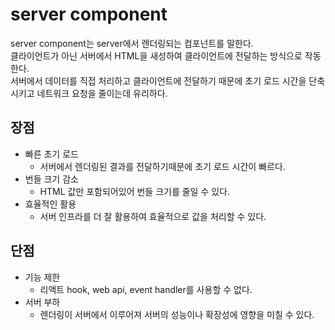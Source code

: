 # server component

server component는 server에서 렌더링되는 컴포넌트를 말한다.  
클라이언트가 아닌 서버에서 HTML을 새성하여 클라이언트에 전달하는 방식으로 작동한다.  
서버에서 데이터를 직접 처리하고 클라이언트에 전달하기 때문에 초기 로드 시간을 단축시키고 네트워크 요청을 줄이는데 유리하다.  

## 장점

- 빠른 초기 로드
  - 서버에서 렌더링된 결과를 전달하기때문에 초기 로드 시간이 빠르다.
- 번들 크기 감소
  - HTML 값만 포함되어있어 번들 크기를 줄일 수 있다.
- 효율적인 활용
  - 서버 인프라를 더 잘 활용하여 효율적으로 값을 처리할 수 있다.

## 단점

- 기능 제한
  - 리액트 hook, web api, event handler를 사용할 수 없다.
- 서버 부하
  - 렌더링이 서버에서 이루어져 서버의 성능이나 확장성에 영향을 미칠 수 있다.
